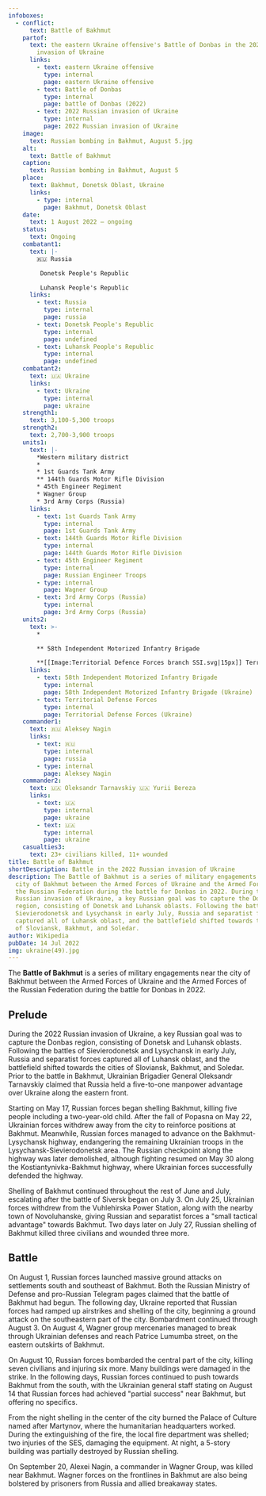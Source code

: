 ```yaml
---
infoboxes:
  - conflict:
      text: Battle of Bakhmut
    partof:
      text: the eastern Ukraine offensive's Battle of Donbas in the 2022 Russian
        invasion of Ukraine
      links:
        - text: eastern Ukraine offensive
          type: internal
          page: eastern Ukraine offensive
        - text: Battle of Donbas
          type: internal
          page: battle of Donbas (2022)
        - text: 2022 Russian invasion of Ukraine
          type: internal
          page: 2022 Russian invasion of Ukraine
    image:
      text: Russian bombing in Bakhmut, August 5.jpg
    alt:
      text: Battle of Bakhmut
    caption:
      text: Russian bombing in Bakhmut, August 5
    place:
      text: Bakhmut, Donetsk Oblast, Ukraine
      links:
        - type: internal
          page: Bakhmut, Donetsk Oblast
    date:
      text: 1 August 2022 – ongoing
    status:
      text: Ongoing
    combatant1:
      text: |-
        🇷🇺 Russia

         Donetsk People's Republic

         Luhansk People's Republic
      links:
        - text: Russia
          type: internal
          page: russia
        - text: Donetsk People's Republic
          type: internal
          page: undefined
        - text: Luhansk People's Republic
          type: internal
          page: undefined
    combatant2:
      text: 🇺🇦 Ukraine
      links:
        - text: Ukraine
          type: internal
          page: ukraine
    strength1:
      text: 3,100-5,300 troops
    strength2:
      text: 2,700-3,900 troops
    units1:
      text: |-
        *Western military district 
        * 
        * 1st Guards Tank Army
        ** 144th Guards Motor Rifle Division 
        * 45th Engineer Regiment
        * Wagner Group
        * 3rd Army Corps (Russia)
      links:
        - text: 1st Guards Tank Army
          type: internal
          page: 1st Guards Tank Army
        - text: 144th Guards Motor Rifle Division
          type: internal
          page: 144th Guards Motor Rifle Division
        - text: 45th Engineer Regiment
          type: internal
          page: Russian Engineer Troops
        - type: internal
          page: Wagner Group
        - text: 3rd Army Corps (Russia)
          type: internal
          page: 3rd Army Corps (Russia)
    units2:
      text: >-
        * 

        ** 58th Independent Motorized Infantry Brigade 

        **[[Image:Territorial Defence Forces branch SSI.svg|15px]] Territorial Defense Forces
      links:
        - text: 58th Independent Motorized Infantry Brigade
          type: internal
          page: 58th Independent Motorized Infantry Brigade (Ukraine)
        - text: Territorial Defense Forces
          type: internal
          page: Territorial Defense Forces (Ukraine)
    commander1:
      text: 🇷🇺 Aleksey Nagin
      links:
        - text: 🇷🇺
          type: internal
          page: russia
        - type: internal
          page: Aleksey Nagin
    commander2:
      text: 🇺🇦 Oleksandr Tarnavskiy 🇺🇦 Yurii Bereza
      links:
        - text: 🇺🇦
          type: internal
          page: ukraine
        - text: 🇺🇦
          type: internal
          page: ukraine
    casualties3:
      text: 23+ civilians killed, 11+ wounded
title: Battle of Bakhmut
shortDescription: Battle in the 2022 Russian invasion of Ukraine
description: The Battle of Bakhmut is a series of military engagements near the
  city of Bakhmut between the Armed Forces of Ukraine and the Armed Forces of
  the Russian Federation during the battle for Donbas in 2022. During the 2022
  Russian invasion of Ukraine, a key Russian goal was to capture the Donbas
  region, consisting of Donetsk and Luhansk oblasts. Following the battles of
  Sievierodonetsk and Lysychansk in early July, Russia and separatist forces
  captured all of Luhansk oblast, and the battlefield shifted towards the cities
  of Sloviansk, Bakhmut, and Soledar.
author: Wikipedia
pubDate: 14 Jul 2022
img: ukraine(49).jpg
---
```


The **Battle of Bakhmut** is a series of military engagements near the city of Bakhmut between the Armed Forces of Ukraine and the Armed Forces of the Russian Federation during the battle for Donbas in 2022.

## Prelude

During the 2022 Russian invasion of Ukraine, a key Russian goal was to capture the Donbas region, consisting of Donetsk and Luhansk oblasts. Following the battles of Sievierodonetsk and Lysychansk in early July, Russia and separatist forces captured all of Luhansk oblast, and the battlefield shifted towards the cities of Sloviansk, Bakhmut, and Soledar. Prior to the battle in Bakhmut, Ukrainian Brigadier General Oleksandr Tarnavskiy claimed that Russia held a five-to-one manpower advantage over Ukraine along the eastern front.

Starting on May 17, Russian forces began shelling Bakhmut, killing five people including a two-year-old child. After the fall of Popasna on May 22, Ukrainian forces withdrew away from the city to reinforce positions at Bakhmut. Meanwhile, Russian forces managed to advance on the Bakhmut-Lysychansk highway, endangering the remaining Ukrainian troops in the Lysychansk-Sievierodonetsk area. The Russian checkpoint along the highway was later demolished, although fighting resumed on May 30 along the Kostiantynivka-Bakhmut highway, where Ukrainian forces successfully defended the highway.

Shelling of Bakhmut continued throughout the rest of June and July, escalating after the battle of Siversk began on July 3. On July 25, Ukrainian forces withdrew from the Vuhlehirska Power Station, along with the nearby town of Novoluhanske, giving Russian and separatist forces a "small tactical advantage" towards Bakhmut. Two days later on July 27, Russian shelling of Bakhmut killed three civilians and wounded three more.

## Battle

On August 1, Russian forces launched massive ground attacks on settlements south and southeast of Bakhmut. Both the Russian Ministry of Defense and pro-Russian Telegram pages claimed that the battle of Bakhmut had begun. The following day, Ukraine reported that Russian forces had ramped up airstrikes and shelling of the city, beginning a ground attack on the southeastern part of the city. Bombardment continued through August 3. On August 4, Wagner group mercenaries managed to break through Ukrainian defenses and reach Patrice Lumumba street, on the eastern outskirts of Bakhmut.

On August 10, Russian forces bombarded the central part of the city, killing seven civilians and injuring six more. Many buildings were damaged in the strike. In the following days, Russian forces continued to push towards Bakhmut from the south, with the Ukrainian general staff stating on August 14 that Russian forces had achieved "partial success" near Bakhmut, but offering no specifics.

From the night shelling in the center of the city burned the Palace of Culture named after Martynov, where the humanitarian headquarters worked. During the extinguishing of the fire, the local fire department was shelled; two injuries of the SES, damaging the equipment. At night, a 5-story building was partially destroyed by Russian shelling.

On September 20, Alexei Nagin, a commander in Wagner Group, was killed near Bakhmut. Wagner forces on the frontlines in Bakhmut are also being bolstered by prisoners from Russia and allied breakaway states.



